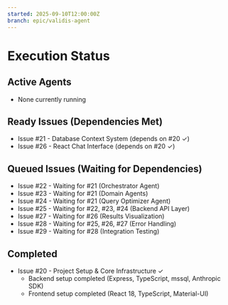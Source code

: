 ```yaml
---
started: 2025-09-10T12:00:00Z
branch: epic/validis-agent
---
```


# Execution Status

## Active Agents
- None currently running

## Ready Issues (Dependencies Met)
- Issue #21 - Database Context System (depends on #20 ✓)
- Issue #26 - React Chat Interface (depends on #20 ✓)

## Queued Issues (Waiting for Dependencies)
- Issue #22 - Waiting for #21 (Orchestrator Agent)
- Issue #23 - Waiting for #21 (Domain Agents)
- Issue #24 - Waiting for #21 (Query Optimizer Agent)
- Issue #25 - Waiting for #22, #23, #24 (Backend API Layer)
- Issue #27 - Waiting for #26 (Results Visualization)
- Issue #28 - Waiting for #25, #26, #27 (Error Handling)
- Issue #29 - Waiting for #28 (Integration Testing)

## Completed
- Issue #20 - Project Setup & Core Infrastructure ✓
  - Backend setup completed (Express, TypeScript, mssql, Anthropic SDK)
  - Frontend setup completed (React 18, TypeScript, Material-UI)
